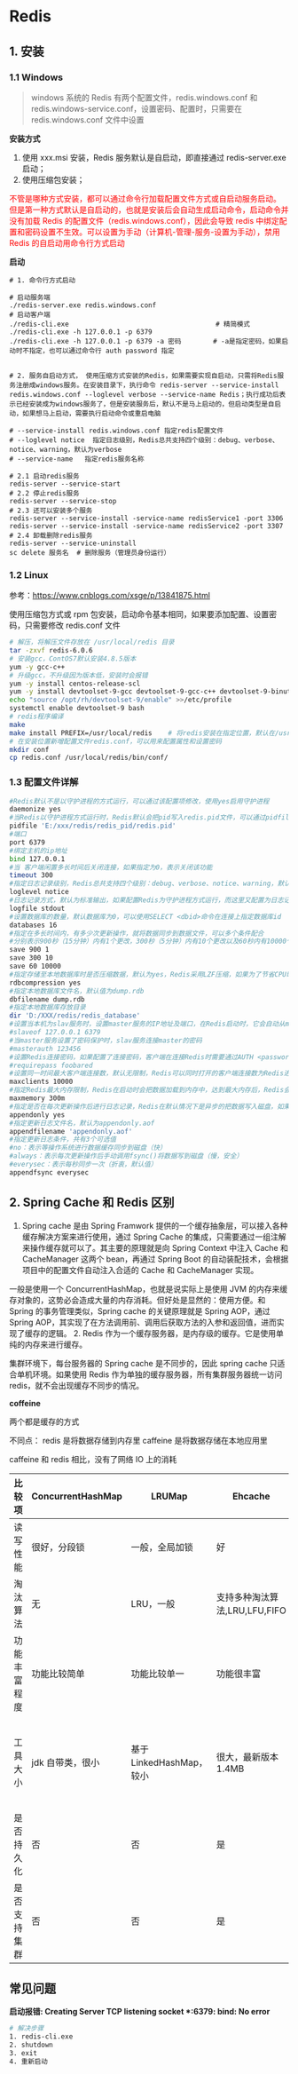 # Redis

## 1. 安装

### 1.1 Windows

> windows 系统的 Redis 有两个配置文件，redis.windows.conf 和 redis.windows-service.conf，设置密码、配置时，只需要在 redis.windows.conf 文件中设置

**安装方式**

1. 使用 xxx.msi 安装，Redis 服务默认是自启动，即直接通过 redis-server.exe 启动；
2. 使用压缩包安装；

<font color="red">不管是哪种方式安装，都可以通过命令行加载配置文件方式或自启动服务启动。
但是第一种方式默认是自启动的，也就是安装后会自动生成启动命令，启动命令并没有加载 Redis 的配置文件（redis.windows.conf），因此会导致 redis 中绑定配置和密码设置不生效。可以设置为手动（计算机-管理-服务-设置为手动），禁用 Redis 的自启动用命令行方式启动</font>

**启动**

```shell
# 1. 命令行方式启动

# 启动服务端
./redis-server.exe redis.windows.conf
# 启动客户端
./redis-cli.exe                                     # 精简模式
./redis-cli.exe -h 127.0.0.1 -p 6379
./redis-cli.exe -h 127.0.0.1 -p 6379 -a 密码        # -a是指定密码，如果启动时不指定，也可以通过命令行 auth password 指定


# 2. 服务自启动方式， 使用压缩方式安装的Redis，如果需要实现自启动，只需将Redis服务注册成windows服务。在安装目录下，执行命令 redis-server --service-install redis.windows.conf --loglevel verbose --service-name Redis；执行成功后表示已经安装成为windows服务了，但是安装服务后，默认不是马上启动的，但启动类型是自启动，如果想马上启动，需要执行启动命令或重启电脑

# --service-install redis.windows.conf 指定redis配置文件
# --loglevel notice  指定日志级别，Redis总共支持四个级别：debug、verbose、notice、warning，默认为verbose
# --service-name   指定redis服务名称

# 2.1 启动redis服务
redis-server --service-start
# 2.2 停止redis服务
redis-server --service-stop
# 2.3 还可以安装多个服务
redis-server --service-install -service-name redisService1 -port 3306
redis-server --service-install -service-name redisService2 -port 3307
# 2.4 卸载删除redis服务
redis-server --service-uninstall
sc delete 服务名  # 删除服务（管理员身份运行）

```

### 1.2 Linux

参考：https://www.cnblogs.com/xsge/p/13841875.html

使用压缩包方式或 rpm 包安装，启动命令基本相同，如果要添加配置、设置密码，只需要修改 redis.conf 文件

```sh
# 解压，将解压文件存放在 /usr/local/redis 目录
tar -zxvf redis-6.0.6
# 安装gcc，ContOS7默认安装4.8.5版本
yum -y gcc-c++
# 升级gcc，不升级因为版本低，安装时会报错
yum -y install centos-release-scl
yum -y install devtoolset-9-gcc devtoolset-9-gcc-c++ devtoolset-9-binutils
echo "source /opt/rh/devtoolset-9/enable" >>/etc/profile
systemctl enable devtoolset-9 bash
# redis程序编译
make
make install PREFIX=/usr/local/redis    # 将redis安装在指定位置，默认在/usr/local/bin，也可以在编译前通过./configure --prefix=/usr/local/bin设置安装位置
# 在安装位置新增配置文件redis.conf，可以用来配置属性和设置密码
mkdir conf
cp redis.conf /usr/local/redis/bin/conf/
```

### 1.3 配置文件详解

```sh
#Redis默认不是以守护进程的方式运行，可以通过该配置项修改，使用yes启用守护进程
daemonize yes
#当Redis以守护进程方式运行时，Redis默认会把pid写入redis.pid文件，可以通过pidfile指定
pidfile 'E:/xxx/redis/redis_pid/redis.pid'
#端口
port 6379
#绑定主机的ip地址
bind 127.0.0.1
#当 客户端闲置多长时间后关闭连接，如果指定为0，表示关闭该功能
timeout 300
#指定日志记录级别，Redis总共支持四个级别：debug、verbose、notice、warning，默认为verbose
loglevel notice
#日志记录方式，默认为标准输出，如果配置Redis为守护进程方式运行，而这里又配置为日志记录方式为标准输出，则日志将会发送给/dev/null
logfile stdout
#设置数据库的数量，默认数据库为0，可以使用SELECT <dbid>命令在连接上指定数据库id
databases 16
#指定在多长时间内，有多少次更新操作，就将数据同步到数据文件，可以多个条件配合
#分别表示900秒（15分钟）内有1个更改，300秒（5分钟）内有10个更改以及60秒内有10000个更改
save 900 1
save 300 10
save 60 10000
#指定存储至本地数据库时是否压缩数据，默认为yes，Redis采用LZF压缩，如果为了节省CPU时间，可以关闭该选项，但会导致数据库文件变的巨大
rdbcompression yes
#指定本地数据库文件名，默认值为dump.rdb
dbfilename dump.rdb
#指定本地数据库存放目录
dir 'D:/XXX/redis/redis_database'
#设置当本机为slav服务时，设置master服务的IP地址及端口，在Redis启动时，它会自动从master进行数据同步
#slaveof 127.0.0.1 6379
#当master服务设置了密码保护时，slav服务连接master的密码
#masterauth 123456
#设置Redis连接密码，如果配置了连接密码，客户端在连接Redis时需要通过AUTH <password>命令提供密码，默认关闭
#requirepass foobared
#设置同一时间最大客户端连接数，默认无限制，Redis可以同时打开的客户端连接数为Redis进程可以打开的最大文件描述符数，如果设置 maxclients 0，表示不作限制。当客户端连接数到达限制时，Redis会关闭新的连接并向客户端返回max number of clients reached错误信息
maxclients 10000
#指定Redis最大内存限制，Redis在启动时会把数据加载到内存中，达到最大内存后，Redis会先尝试清除已到期或即将到期的Key，当此方法处理 后，仍然到达最大内存设置，将无法再进行写入操作，但仍然可以进行读取操作。Redis新的vm机制，会把Key存放内存，Value会存放在swap区
maxmemory 300m
#指定是否在每次更新操作后进行日志记录，Redis在默认情况下是异步的把数据写入磁盘，如果不开启，可能会在断电时导致一段时间内的数据丢失。因为 redis本身同步数据文件是按上面save条件来同步的，所以有的数据会在一段时间内只存在于内存中。默认为no
appendonly yes
#指定更新日志文件名，默认为appendonly.aof
appendfilename 'appendonly.aof'
#指定更新日志条件，共有3个可选值
#no：表示等操作系统进行数据缓存同步到磁盘（快）
#always：表示每次更新操作后手动调用fsync()将数据写到磁盘（慢，安全）
#everysec：表示每秒同步一次（折衷，默认值）
appendfsync everysec
```

## 2. Spring Cache 和 Redis 区别

1. Spring cache 是由 Spring Framwork 提供的一个缓存抽象层，可以接入各种缓存解决方案来进行使用，通过 Spring Cache 的集成，只需要通过一组注解来操作缓存就可以了。其主要的原理就是向 Spring Context 中注入 Cache 和 CacheManager 这两个 bean，再通过 Spring Boot 的自动装配技术，会根据项目中的配置文件自动注入合适的 Cache 和 CacheManager 实现。

一般是使用一个 ConcurrentHashMap，也就是说实际上是使用 JVM 的内存来缓存对象的，这势必会造成大量的内存消耗。但好处是显然的：使用方便。和 Spring 的事务管理类似，Spring cache 的关键原理就是 Spring AOP，通过 Spring AOP，其实现了在方法调用前、调用后获取方法的入参和返回值，进而实现了缓存的逻辑。 2. Redis 作为一个缓存服务器，是内存级的缓存。它是使用单纯的内存来进行缓存。

集群环境下，每台服务器的 Spring cache 是不同步的，因此 spring cache 只适合单机环境。如果使用 Redis 作为单独的缓存服务器，所有集群服务器统一访问 redis，就不会出现缓存不同步的情况。

**coffeine**

两个都是缓存的方式

不同点：
redis 是将数据存储到内存里
caffeine 是将数据存储在本地应用里

caffeine 和 redis 相比，没有了网络 IO 上的消耗

| 比较项       | ConcurrentHashMap | LRUMap                   | Ehcache                       | Guava Cache                         | Caffeine                |
| ------------ | ----------------- | ------------------------ | ----------------------------- | ----------------------------------- | ----------------------- |
| 读写性能     | 很好，分段锁      | 一般，全局加锁           | 好                            | 好，需要做淘汰操作                  | 很好                    |
| 淘汰算法     | 无                | LRU，一般                | 支持多种淘汰算法,LRU,LFU,FIFO | LRU，一般                           | W-TinyLFU, 很好         |
| 功能丰富程度 | 功能比较简单      | 功能比较单一             | 功能很丰富                    | 功能很丰富，支持刷新和虚引用等      | 功能和 Guava Cache 类似 |
| 工具大小     | jdk 自带类，很小  | 基于 LinkedHashMap，较小 | 很大，最新版本 1.4MB          | 是 Guava 工具类中的一个小部分，较小 | 一般，最新版本 644KB    |
| 是否持久化   | 否                | 否                       | 是                            | 否                                  | 否                      |
| 是否支持集群 | 否                | 否                       | 是                            | 否                                  | 否                      |

## 常见问题

**启动报错: Creating Server TCP listening socket \*:6379: bind: No error**

```sh
# 解决步骤
1. redis-cli.exe
2. shutdown
3. exit
4. 重新启动
```
